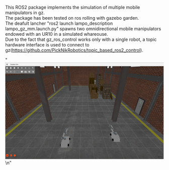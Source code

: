 This ROS2 package implements the simulation of multiple mobile manipulators in gz.  
The package has been tested on ros rolling with gazebo garden.  
The deafult lancher "ros2 launch lampo_description lampo_gz_mm.launch.py" spawns two omnidirectional mobile manipulators endowed with an UR10 in a simulated whareouse.  
Due to the fact that gz_ros_control works only with a single robot, a topic hardware interface is used to connect to gz(https://github.com/PickNikRobotics/topic_based_ros2_control).  

"[![stiima](docs/sc.png)](https://www.stiima.cnr.it/)  \n"